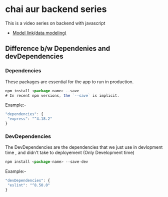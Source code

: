 # chai aur backend series

This is a video series on backend with javascript

- [Model link(data modeling)](https://app.eraser.io/workspace/YtPqZ1VogxGy1jzIDkzj)

## Difference b/w Dependenies and devDependencies

### Dependencies
 These packages are essential for the app to run in production.
 ````javascript
 npm install <package-name> --save
# In recent npm versions, the `--save` is implicit.
 ````
 Example:- 
 ````javascript
 "dependencies": {
  "express": "^4.18.2"
}
 ````

 ### DevDependencies 
 The DevDependencies are the  dependencies that we just use in  devlopment time , and didn't take to deployement (Only Development time)

 ````javascript
 npm install <package-name> --save-dev
 ````
 Example:-
 ````javascript
 "devDependencies": {
  "eslint": "^8.50.0"
}
 ````
 